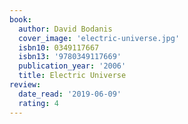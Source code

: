 ```yaml
---
book:
  author: David Bodanis
  cover_image: 'electric-universe.jpg'
  isbn10: 0349117667
  isbn13: '9780349117669'
  publication_year: '2006'
  title: Electric Universe
review:
  date_read: '2019-06-09'
  rating: 4
---
```

